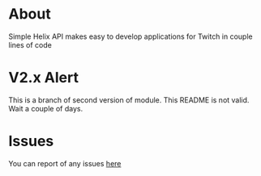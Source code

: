 # About

Simple Helix API makes easy to develop applications for Twitch in couple lines of code

# V2.x Alert

This is a branch of second version of module. This README is not valid. Wait a couple of days.

# Issues
You can report of any issues [here](https://github.com/PurpleHorrorRus/simple-helix-api/issues)